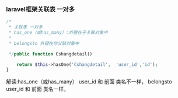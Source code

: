 ### laravel框架关联表 一对多

```php
/*
 * 关联表 一对多
 * has_one（或has_many）:外键在子关联对象中
 *
 * belongsto 外键在你父联对象中

 */public function Cshangdetail()

    return $this->hasOne('Cshangdetail',  'user_id','id');
}
```
解读:has_one（或has_many）      user_id 和 前面 类名不一样，
belongsto    user_id 和 前面 类名一样，
